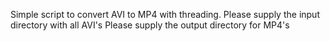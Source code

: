 Simple script to convert AVI to MP4 with threading.
Please supply the input directory with all AVI's
Please supply the output directory for MP4's
